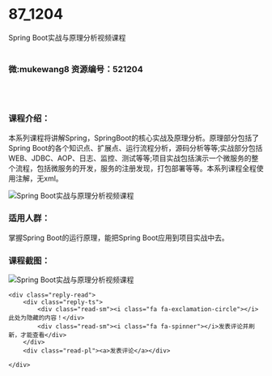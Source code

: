 # 87_1204
Spring Boot实战与原理分析视频课程
<br/></br>
<h3>微:mukewang8 资源编号：521204</h3>
<br/></br>
<h3>课程介绍：</h3>
<p>本系列课程将讲解Spring，SpringBoot的核心实战及原理分析。原理部分包括了<a title="查看与 Spring Boot 相关的文章" target="_blank">Spring Boot</a>的各个知识点、扩展点、运行流程分析，源码分析等等;实战部分包括WEB、JDBC、AOP、日志、监控、测试等等;项目实战包括演示一个微服务的整个流程，包括微服务的开发，服务的注册发现，打包部署等等。本系列课程全程使用注解，无xml。</p>
<div class="info-desc">
<div class="js-video-btn video-btn"><img src="https://www.ko996.com/wp-content/uploads/img/2018/03/2-116.png" alt="Spring Boot实战与原理分析视频课程"></div>
<h3>适用人群：</h3>
<p>掌握<a title="查看与 Spring Boot 相关的文章" target="_blank">Spring Boot</a>的运行原理，能把Spring Boot应用到项目实战中去。</p>
<h3>课程截图：</h3>
<p><img src="https://www.ko996.com/wp-content/uploads/img/2018/03/3-118-171x300.png" alt="Spring Boot实战与原理分析视频课程"></p>


	<div class="reply-read">
		<div class="reply-ts">
			<div class="read-sm"><i class="fa fa-exclamation-circle"></i>此处为隐藏的内容！</div>
			<div class="read-sm"><i class="fa fa-spinner"></i>发表评论并刷新，才能查看</div>
		</div>
		<div class="read-pl"><a>发表评论</a></div>
		
    </div>
</div>
